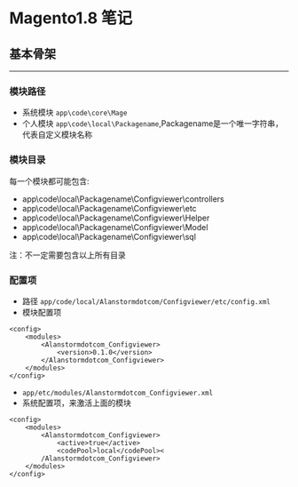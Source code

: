 # Magento1.8 笔记

## 基本骨架
---

### 模块路径
+ 系统模块 `app\code\core\Mage`
+ 个人模块 `app\code\local\Packagename`,Packagename是一个唯一字符串，代表自定义模块名称

### 模块目录
每一个模块都可能包含:		

+ app\code\local\Packagename\Configviewer\controllers
+ app\code\local\Packagename\Configviewer\etc
+ app\code\local\Packagename\Configviewer\Helper
+ app\code\local\Packagename\Configviewer\Model
+ app\code\local\Packagename\Configviewer\sql

注：不一定需要包含以上所有目录

### 配置项		
+ 路径 `app/code/local/Alanstormdotcom/Configviewer/etc/config.xml`
+ 模块配置项

```
<config>	
	<modules>
		<Alanstormdotcom_Configviewer>
			<version>0.1.0</version>
		</Alanstormdotcom_Configviewer>
	</modules>
</config>
```

+ `app/etc/modules/Alanstormdotcom_Configviewer.xml`
+ 系统配置项，来激活上面的模块

```
<config>
	<modules> 
		<Alanstormdotcom_Configviewer> 
			<active>true</active>
			<codePool>local</codePool><
		/Alanstormdotcom_Configviewer>
	</modules>
</config>
```




